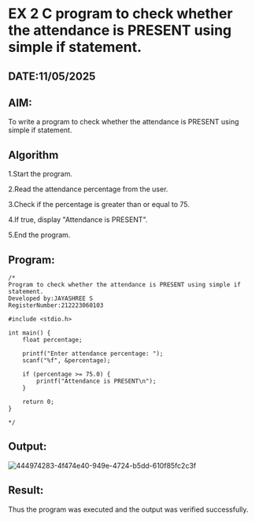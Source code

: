 # EX 2 C program to check whether the attendance is PRESENT using simple if statement.
## DATE:11/05/2025
## AIM:
To write a program to check whether the attendance is PRESENT using simple if statement.

## Algorithm
1.Start the program. 

2.Read the attendance percentage from the user. 

3.Check if the percentage is greater than or equal to 75.

4.If true, display "Attendance is PRESENT". 

5.End the program.

## Program:
```
/*
Program to check whether the attendance is PRESENT using simple if statement.
Developed by:JAYASHREE S 
RegisterNumber:212223060103

#include <stdio.h>

int main() {
    float percentage;

    printf("Enter attendance percentage: ");
    scanf("%f", &percentage);

    if (percentage >= 75.0) {
        printf("Attendance is PRESENT\n");
    }

    return 0;
}

*/
```

## Output:
![444974283-4f474e40-949e-4724-b5dd-610f85fc2c3f](https://github.com/user-attachments/assets/615d2d50-ed9c-45d1-a4b2-bedb3367fe53)



## Result:
Thus the program was executed and the output was verified successfully.

